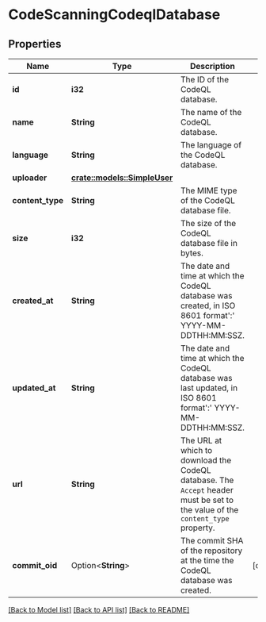 # CodeScanningCodeqlDatabase

## Properties

Name | Type | Description | Notes
------------ | ------------- | ------------- | -------------
**id** | **i32** | The ID of the CodeQL database. | 
**name** | **String** | The name of the CodeQL database. | 
**language** | **String** | The language of the CodeQL database. | 
**uploader** | [**crate::models::SimpleUser**](simple-user.md) |  | 
**content_type** | **String** | The MIME type of the CodeQL database file. | 
**size** | **i32** | The size of the CodeQL database file in bytes. | 
**created_at** | **String** | The date and time at which the CodeQL database was created, in ISO 8601 format':' YYYY-MM-DDTHH:MM:SSZ. | 
**updated_at** | **String** | The date and time at which the CodeQL database was last updated, in ISO 8601 format':' YYYY-MM-DDTHH:MM:SSZ. | 
**url** | **String** | The URL at which to download the CodeQL database. The `Accept` header must be set to the value of the `content_type` property. | 
**commit_oid** | Option<**String**> | The commit SHA of the repository at the time the CodeQL database was created. | [optional]

[[Back to Model list]](../README.md#documentation-for-models) [[Back to API list]](../README.md#documentation-for-api-endpoints) [[Back to README]](../README.md)


